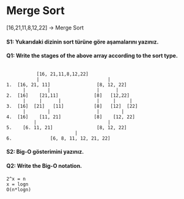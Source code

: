 # Merge Sort

[16,21,11,8,12,22] -> Merge Sort

#### S1: Yukarıdaki dizinin sort türüne göre aşamalarını yazınız.
#### Q1: Write the stages of the above array according to the sort type.
```
           
           [16, 21,11,8,12,22]
           |                         |
1.  [16, 21, 11]                 [8, 12, 22]
      |        |                 |      |
2.  [16]    [21,11]             [8]   [12,22]
      |     |      |             |     |     |
3.  [16]  [21]   [11]           [8]   [12]  [22]
      |        |                 |        |
4.  [16]    [11, 21]            [8]    [12, 22]
          |                          |
5.    [6. 11, 21]                [8, 12, 22]
                         |
6.              [6, 8, 11, 12, 21, 22]
```

#### S2: Big-O gösterimini yazınız.
#### Q2: Write the Big-O notation.
```
2^x = n 
x = logn
O(n*logn)
```

